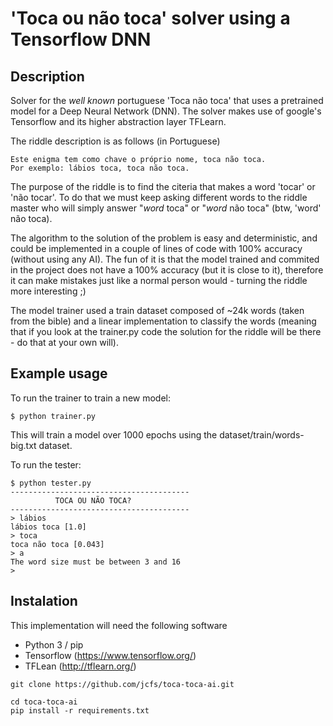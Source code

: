 # 'Toca ou não toca' solver using a Tensorflow DNN

## Description
Solver for the _well known_ portuguese 'Toca não toca' that uses a pretrained model for a Deep Neural Network (DNN). The solver makes use of google's Tensorflow and its higher abstraction layer TFLearn.

The riddle description is as follows (in Portuguese)
```
Este enigma tem como chave o próprio nome, toca não toca.
Por exemplo: lábios toca, toca não toca.
```

The purpose of the riddle is to find the citeria that makes a word 'tocar' or 'não tocar'. To do that we must keep asking different words to the riddle master who will simply answer "_word_ toca" or "_word_ não toca" (btw, 'word' não toca).

The algorithm to the solution of the problem is easy and deterministic, and could be implemented in a couple of lines of code with 100% accuracy (without using any AI). The fun of it is that the model trained and commited in the project does not have a 100% accuracy (but it is close to it), therefore it can make mistakes just like a normal person would - turning the riddle more interesting ;)

The model trainer used a train dataset composed of ~24k words (taken from the bible) and a linear implementation to classify the words (meaning that if you look at the trainer.py code the solution for the riddle will be there - do that at your own will).

## Example usage

To run the trainer to train a new model:
```
$ python trainer.py
```

This will train a model over 1000 epochs using the dataset/train/words-big.txt dataset.

To run the tester:
```
$ python tester.py
----------------------------------------
          TOCA OU NÃO TOCA?             
----------------------------------------
> lábios
lábios toca [1.0]
> toca
toca não toca [0.043]
> a
The word size must be between 3 and 16
> 
```

## Instalation

This implementation will need the following software

* Python 3 / pip
* Tensorflow (https://www.tensorflow.org/)
* TFLean (http://tflearn.org/)

```
git clone https://github.com/jcfs/toca-toca-ai.git
```

```
cd toca-toca-ai
pip install -r requirements.txt
```
